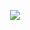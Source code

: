 <p align="center">
    <img style="margin: auto" src="https://c.tenor.com/gXmXiuUPqVAAAAAC/goodnight-peace.gif">
</p>

